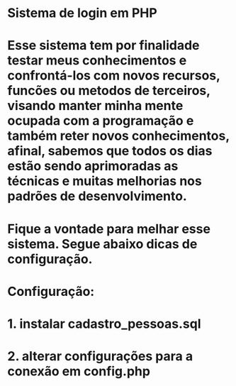 # Sistema de login em PHP

# Esse sistema tem por finalidade testar meus conhecimentos e confrontá-los com novos recursos, funcões ou metodos de terceiros, visando manter minha mente ocupada com a programação e também reter novos conhecimentos, afinal, sabemos que todos os dias estão sendo aprimoradas as técnicas e muitas melhorias nos padrões de desenvolvimento.

# Fique a vontade para melhar esse sistema. Segue abaixo dicas de configuração.

# Configuração:

# 1. instalar cadastro_pessoas.sql

# 2. alterar configurações para a conexão  em config.php